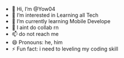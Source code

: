 - 👋 Hi, I’m @Yow04
- 👀 I’m interested in Learning all Tech
- 🌱 I’m currently learning Mobile Develope
- 💞️ I aint do collab rn
- 📫 do not reach me
- 😄 Pronouns: he, him
- ⚡ Fun fact: i need to leveling my coding skill

<!---
Yow04/Yow04 is a ✨ special ✨ repository because its `README.md` (this file) appears on your GitHub profile.
You can click the Preview link to take a look at your changes.
--->
